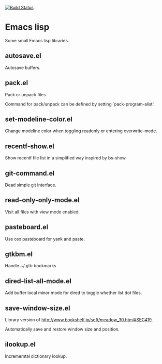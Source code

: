 [![Build Status](https://travis-ci.org/10sr/emacs-lisp.svg?branch=master)](https://travis-ci.org/10sr/emacs-lisp)



Emacs lisp
==========

Some small Emacs lisp libraries.



autosave.el
-----------

Autosave buffers.


pack.el
-------

Pack or unpack files.

Command for pack/unpack can be defined by setting `pack-program-alist'.


set-modeline-color.el
---------------------

Change modeline color when toggling readonly or entering overwrite-mode.


recentf-show.el
---------------

Show recentf file list in a simplified way inspired by bs-show.


git-command.el
--------------

Dead simple git interface.


read-only-only-mode.el
----------------------

Visit all files with view mode enabled.


pasteboard.el
-------------

Use osx pasteboard for yank and paste.


gtkbm.el
--------

Handle ~/.gtk-bookmarks


dired-list-all-mode.el
----------------------

Add buffer local minor mode for dired to toggle whether list dot files.


save-window-size.el
-------------------

Library version of <http://www.bookshelf.jp/soft/meadow_30.html#SEC419>.

Automatically save and restore window size and position.


ilookup.el
----------

Incrememtal dictionary lookup.
